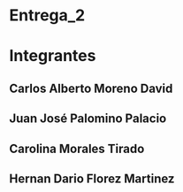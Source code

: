 # Entrega_2

# Integrantes
## Carlos Alberto Moreno David
## Juan José Palomino Palacio
## Carolina Morales Tirado
## Hernan Dario Florez Martinez
